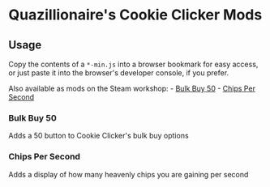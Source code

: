 # Quazillionaire's Cookie Clicker Mods

## Usage
Copy the contents of a `*-min.js` into a browser bookmark for easy access, or just paste it into the browser's developer console, if you prefer.

Also available as mods on the Steam workshop:
    - [Bulk Buy 50](https://steamcommunity.com/sharedfiles/filedetails/?id=2796239524)
    - [Chips Per Second](https://steamcommunity.com/sharedfiles/filedetails/?id=2820166963)
    
### Bulk Buy 50
Adds a 50 button to Cookie Clicker's bulk buy options

### Chips Per Second
Adds a display of how many heavenly chips you are gaining per second